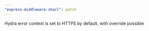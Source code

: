 ```yaml
---
"express-middleware-shacl": patch
---
```


Hydra error context is set to HTTPS by default, with override possible
